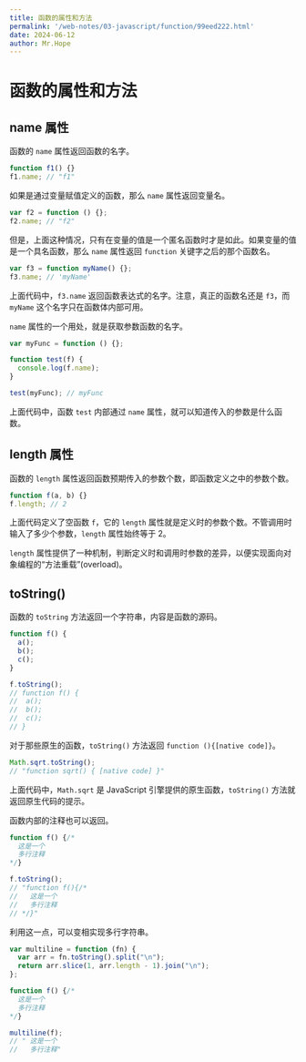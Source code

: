 ```yaml
---
title: 函数的属性和方法
permalink: '/web-notes/03-javascript/function/99eed222.html'
date: 2024-06-12
author: Mr.Hope
---
```


# 函数的属性和方法

## name 属性

函数的 `name` 属性返回函数的名字。

```js
function f1() {}
f1.name; // "f1"
```

如果是通过变量赋值定义的函数，那么 `name` 属性返回变量名。

```js
var f2 = function () {};
f2.name; // "f2"
```

但是，上面这种情况，只有在变量的值是一个匿名函数时才是如此。如果变量的值是一个具名函数，那么 `name` 属性返回 `function` 关键字之后的那个函数名。

```js
var f3 = function myName() {};
f3.name; // 'myName'
```

上面代码中，`f3.name` 返回函数表达式的名字。注意，真正的函数名还是 `f3`，而 `myName` 这个名字只在函数体内部可用。

`name` 属性的一个用处，就是获取参数函数的名字。

```js
var myFunc = function () {};

function test(f) {
  console.log(f.name);
}

test(myFunc); // myFunc
```

上面代码中，函数 `test` 内部通过 `name` 属性，就可以知道传入的参数是什么函数。

## length 属性

函数的 `length` 属性返回函数预期传入的参数个数，即函数定义之中的参数个数。

```js
function f(a, b) {}
f.length; // 2
```

上面代码定义了空函数 `f`，它的 `length` 属性就是定义时的参数个数。不管调用时输入了多少个参数，`length` 属性始终等于 2。

`length` 属性提供了一种机制，判断定义时和调用时参数的差异，以便实现面向对象编程的“方法重载”(overload)。

## toString()

函数的 `toString` 方法返回一个字符串，内容是函数的源码。

```js
function f() {
  a();
  b();
  c();
}

f.toString();
// function f() {
//  a();
//  b();
//  c();
// }
```

对于那些原生的函数，`toString()` 方法返回 `function (){[native code]}`。

```js
Math.sqrt.toString();
// "function sqrt() { [native code] }"
```

上面代码中，`Math.sqrt` 是 JavaScript 引擎提供的原生函数，`toString()` 方法就返回原生代码的提示。

函数内部的注释也可以返回。

```js
function f() {/*
  这是一个
  多行注释
*/}

f.toString();
// "function f(){/*
//   这是一个
//   多行注释
// */}"
```

利用这一点，可以变相实现多行字符串。

```js
var multiline = function (fn) {
  var arr = fn.toString().split("\n");
  return arr.slice(1, arr.length - 1).join("\n");
};

function f() {/*
  这是一个
  多行注释
*/}

multiline(f);
// " 这是一个
//   多行注释"
```
